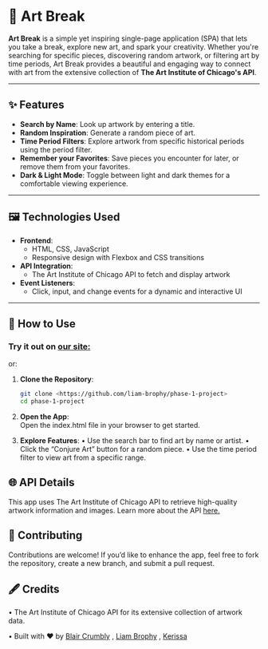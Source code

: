 # 🎨 Art Break

**Art Break** is a simple yet inspiring single-page application (SPA) that lets you take a break, explore new art, and spark your creativity. Whether you're searching for specific pieces, discovering random artwork, or filtering art by time periods, Art Break provides a beautiful and engaging way to connect with art from the extensive collection of **The Art Institute of Chicago's API**.  

---

## ✨ Features  

- **Search by Name**: Look up artwork by entering a title.  
- **Random Inspiration**: Generate a random piece of art.  
- **Time Period Filters**: Explore artwork from specific historical periods using the period filter.  
- **Remember your Favorites**: Save pieces you encounter for later, or remove them from your favorites.  
- **Dark & Light Mode**: Toggle between light and dark themes for a comfortable viewing experience.  

---

## 🖼️ Technologies Used  

- **Frontend**:  
  - HTML, CSS, JavaScript  
  - Responsive design with Flexbox and CSS transitions  
- **API Integration**:  
  - The Art Institute of Chicago API to fetch and display artwork    
- **Event Listeners**:  
  - Click, input, and change events for a dynamic and interactive UI  

---

## 🚀 How to Use  


### **Try it out on [our site:](https://liam-brophy.github.io/phase-1-project/)**
or:  

1. **Clone the Repository**:  
   ```bash  
   git clone <https://github.com/liam-brophy/phase-1-project>  
   cd phase-1-project
2. **Open the App**:  
Open the index.html file in your browser to get started.

3. **Explore Features**:
	•	Use the search bar to find art by name or artist.
	•	Click the “Conjure Art” button for a random piece.
	•	Use the time period filter to view art from a specific range.


## 🌐 API Details

This app uses The Art Institute of Chicago API to retrieve high-quality artwork information and images. Learn more about the API [here.](https://api.artic.edu/docs/)


## 🙌 Contributing

Contributions are welcome! If you’d like to enhance the app, feel free to fork the repository, create a new branch, and submit a pull request.


## 🖋️ Credits
•	The Art Institute of Chicago API for its extensive collection of artwork data.

•	Built with ❤️ by [Blair Crumbly](https://github.com/BlairCrumbly) , [Liam Brophy](https://github.com/liam-brophy) , [Kerissa ](https://github.com/KerissaGit)

